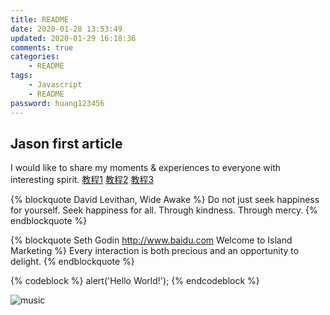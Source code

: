 ```yaml
---
title: README
date: 2020-01-28 13:53:49
updated: 2020-01-29 16:18:36
comments: true
categories:
	- README
tags: 
	- Javascript
	- README
password: huang123456
---
```

## Jason first article
I would like to share my moments & experiences to everyone with interesting spirit.
[教程1](https://blog.csdn.net/u012195214/article/details/79204088)
[教程2](https://www.simon96.online/2018/10/12/hexo-tutorial/)
[教程3](http://shenzekun.cn/hexo%E7%9A%84next%E4%B8%BB%E9%A2%98%E4%B8%AA%E6%80%A7%E5%8C%96%E9%85%8D%E7%BD%AE%E6%95%99%E7%A8%8B.html)

{% blockquote David Levithan, Wide Awake %}
Do not just seek happiness for yourself. Seek happiness for all. Through kindness. Through mercy.
{% endblockquote %}

{% blockquote Seth Godin http://www.baidu.com Welcome to Island Marketing %}
Every interaction is both precious and an opportunity to delight.
{% endblockquote %}

{% codeblock %}
alert('Hello World!');
{% endcodeblock %}

![music](/images/music.png)


